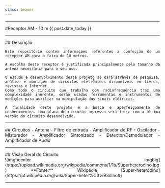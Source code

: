 ```yaml
---
class: beamer
---
```


---

#Receptor AM - 10 m
{{ post.date_today }}

<style>
    .slide { 
        background:url() no-repeat center center fixed;
        background-size: cover;
    }
    .slide_type_title {
        backgroud: slategrey;
    }
</style>

<style>
    .slide_p1 {
        background:url() no-repeat center center fixed;
        background-size: cover;
    }
</style>

---

<div markdown='1' style='text-align: justify; text-justify: inter-word;'>
    ## Descrição
    
    Este repositório contém informações referentes a confecção de um receptor AM para a faixa de 10 metros.
    
    A escolha deste receptor é justificada principalmente pelo tamanho da antena necessária para o seu uso.
    
    O estudo e desenvolvimento deste projeto se dará através de pesquisa, análise e montagem de circuitos eletrÔnicos disponíveis em livros, revistas e Internet.
    Como todo o circuito que trabalha com radiofrequência traz uma complexidade inerente, serão usadas ferramentas e instrumentos de medições para auxiliar na manipulação dos sinais elétricos.
    
    A finalidade deste projeto é a busca e aperfeiçoamento de conhecimentos. Uma placa de circuito impresso será feita com a última versão do circuito desenvolvido.    
</div>

---

<div markdown='1' style='text-align: justify; text-justify: inter-word;'>
    ## Circuitos
    - Antena
    - Filtro de entrada
    - Amplificador de RF
    - Oscilador
    - Misturador
    - Amplificador Sintonizado
    - Detector/Demodulador
    - Amplificador de Áudio
</div>

---

<div markdown='1' style='text-align: justify; text-justify: inter-word;'>
    ## Visão Geral do Circuito
<div markdown='1' style='text-align: justify; text-justify: inter-word;'>
    ![imghcenter imgbig](https://upload.wikimedia.org/wikipedia/commons/1/1b/Superheterodino.jpg)
    **Fonte:** Wikipédia [Super-heteródino](https://pt.wikipedia.org/wiki/Super-heter%C3%B3dino#)
</div>
</div>

---